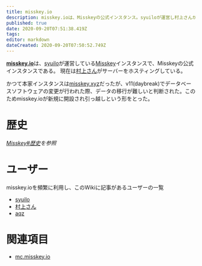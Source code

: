 ```yaml
---
title: misskey.io
description: misskey.ioは、Misskeyの公式インスタンス。syuiloが運営し村上さんがサーバー資源を提供する。
published: true
date: 2020-09-20T07:51:38.419Z
tags: 
editor: markdown
dateCreated: 2020-09-20T07:50:52.749Z
---
```


[**misskey.io**](https://misskey.io)は、[syuilo](/persons/syuilo)が運営している[Misskey](/misskey)インスタンスで、Misskeyの公式インスタンスである。
現在は[村上さん](/persons/AureoleArk)がサーバーをホスティングしている。

かつて本家インスタンスは[misskey.xyz](/instances/misskey_xyz)だったが、v11(daybreak)でデータベースソフトウェアの変更が行われた際、データの移行が難しいと判断された。このためmisskey.ioが新規に開設され引っ越しという形をとった。

# 歴史
*[Misskey#歴史](/misskey#歴史)を参照*

# ユーザー
misskey.ioを頻繁に利用し、このWikiに記事があるユーザーの一覧

- [syuilo](/persons/syuilo)
- [村上さん](/persons/AureoleArk)
- [aqz](/persons/aqz)

# 関連項目
* [mc.misskey.io](/mc_misskey_io)